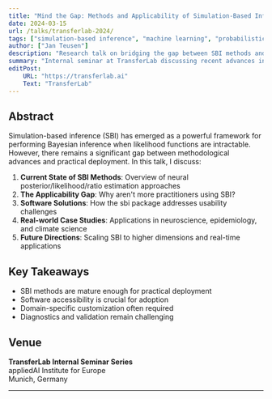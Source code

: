 ```yaml
---
title: "Mind the Gap: Methods and Applicability of Simulation-Based Inference"
date: 2024-03-15
url: /talks/transferlab-2024/
tags: ["simulation-based inference", "machine learning", "probabilistic modeling", "TransferLab"]
author: ["Jan Teusen"]
description: "Research talk on bridging the gap between SBI methods and practical applications" 
summary: "Internal seminar at TransferLab discussing recent advances in simulation-based inference methods and their practical applications across scientific domains."
editPost:
    URL: "https://transferlab.ai"
    Text: "TransferLab"
---
```


## Abstract

Simulation-based inference (SBI) has emerged as a powerful framework for performing Bayesian inference when likelihood functions are intractable. However, there remains a significant gap between methodological advances and practical deployment. In this talk, I discuss:

1. **Current State of SBI Methods**: Overview of neural posterior/likelihood/ratio estimation approaches
2. **The Applicability Gap**: Why aren't more practitioners using SBI?
3. **Software Solutions**: How the sbi package addresses usability challenges
4. **Real-world Case Studies**: Applications in neuroscience, epidemiology, and climate science
5. **Future Directions**: Scaling SBI to higher dimensions and real-time applications

## Key Takeaways

- SBI methods are mature enough for practical deployment
- Software accessibility is crucial for adoption
- Domain-specific customization often required
- Diagnostics and validation remain challenging

## Venue

**TransferLab Internal Seminar Series**  
appliedAI Institute for Europe  
Munich, Germany

---